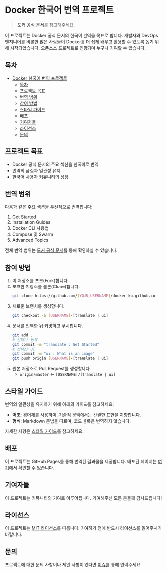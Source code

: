 # Docker 한국어 번역 프로젝트

> [도커 공식 문서](https://docs.docker.com/)를 참고해주세요.

이 프로젝트는 Docker 공식 문서의 한국어 번역을 목표로 합니다. 개발자와 DevOps 엔지니어를 비롯한 많은 사람들이 Docker를 더 쉽게 배우고 활용할 수 있도록 돕기 위해 시작되었습니다. 오픈소스 프로젝트로 진행되며 누구나 기여할 수 있습니다.

## 목차

- [Docker 한국어 번역 프로젝트](#docker-한국어-번역-프로젝트)
  - [목차](#목차)
  - [프로젝트 목표](#프로젝트-목표)
  - [번역 범위](#번역-범위)
  - [참여 방법](#참여-방법)
  - [스타일 가이드](#스타일-가이드)
  - [배포](#배포)
  - [기여자들](#기여자들)
  - [라이선스](#라이선스)
  - [문의](#문의)

## 프로젝트 목표

- Docker 공식 문서의 주요 섹션을 한국어로 번역
- 번역의 품질과 일관성 유지
- 한국어 사용자 커뮤니티의 성장

## 번역 범위

다음과 같은 주요 섹션을 우선적으로 번역합니다:

1. Get Started
2. Installation Guides
3. Docker CLI 사용법
4. Compose 및 Swarm
5. Advanced Topics

전체 번역 범위는 [도커 공식 문서](https://docs.docker.com/)를 통해 확인하실 수 있습니다.

## 참여 방법

1. 이 저장소를 포크(Fork)합니다.
2. 포크한 저장소를 클론(Clone)합니다.
   ```bash
   git clone https://github.com/[YOUR_USERNAME]/docker-ko.github.io
   ```
3. 새로운 브랜치를 생성합니다.
   ```bash
   git checkout -b [USERNAME]-[translate | ui]
   ```
4. 문서를 번역한 뒤 커밋하고 푸시합니다.
   ```bash
   git add .
   # 선택1) 번역
   git commit -m "translate : Get Started"
   # 선택2) UI
   git commit -m "ui : What is an image"
   git push origin [USERNAME]-[translate | ui]
   ```
5. 원본 저장소로 Pull Request를 생성합니다.
   - `origin/master` <- `[USERNAME]/[translate | ui]`

## 스타일 가이드

번역의 일관성을 유지하기 위해 아래의 가이드를 참고하세요:

- **어조**: 경어체를 사용하며, 기술적 문맥에서는 간결한 표현을 지향합니다.
- **형식**: Markdown 문법을 따르며, 코드 블록은 번역하지 않습니다.

자세한 사항은 [스타일 가이드](./SYTLE_GUIDE.md)를 참고하세요.

## 배포

이 프로젝트는 GitHub Pages를 통해 번역된 결과물을 제공합니다. 배포된 페이지는 [여기](https://docker-ko.github.io/)에서 확인할 수 있습니다.

## 기여자들

이 프로젝트는 커뮤니티의 기여로 이루어집니다. 기여해주신 모든 분들께 감사드립니다!

## 라이선스

이 프로젝트는 [MIT 라이선스](./LICENSE)를 따릅니다. 기여하기 전에 반드시 라이선스를 읽어주시기 바랍니다.

## 문의

프로젝트에 대한 문의 사항이나 제안 사항이 있다면 [이슈](https://github.com/docker-ko/docker-ko.github.io/issues)를 통해 연락주세요.
